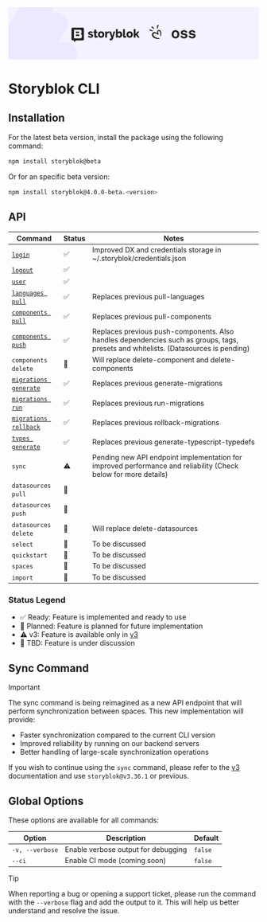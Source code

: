 ![Storyblok ImagoType](https://raw.githubusercontent.com/storyblok/.github/refs/heads/main/profile/public/github-banner.png)

# Storyblok CLI

## Installation

For the latest beta version, install the package using the following command:

```bash
npm install storyblok@beta
```

Or for an specific beta version:

```bash
npm install storyblok@4.0.0-beta.<version>
```

## API

| Command | Status | Notes |
|---------|--------|-------|
| [`login`](./commands/login/README.md) | ✅ | Improved DX and credentials storage in ~/.storyblok/credentials.json |
| [`logout`](./commands/logout/README.md) | ✅ | |
| [`user`](./commands/user/README.md) | ✅ | |
| [`languages pull`](./commands/languages/README.md) | ✅ | Replaces previous pull-languages |
| [`components pull`](./commands/components/pull/README.md) | ✅ | Replaces previous pull-components |
| [`components push`](./commands/components/push/README.md) | ✅ | Replaces previous push-components. Also handles dependencies such as groups, tags, presets and whitelists. (Datasources is pending) |
| `components delete` | 📝 | Will replace delete-component and delete-components |
| [`migrations generate`](./commands/migrations/generate/README.md) | ✅ | Replaces previous generate-migrations |
| [`migrations run`](./commands/migrations/run/README.md) | ✅ | Replaces previous run-migrations |
| [`migrations rollback`](./commands/migrations/rollback/README.md) | ✅ | Replaces previous rollback-migrations |
| [`types generate`](./commands/types/generate/README.md) | ✅ | Replaces previous generate-typescript-typedefs |
| `sync` | ⚠️ | Pending new API endpoint implementation for improved performance and reliability (Check below for more details) |
| `datasources pull` | 📝 | |
| `datasources push` | 📝 | |
| `datasources delete` | 📝 | Will replace delete-datasources |
| `select` | 💬 | To be discussed |
| `quickstart` | 💬 | To be discussed |
| `spaces` | 💬 | To be discussed |
| `import` | 💬 | To be discussed |

### Status Legend
- ✅ Ready: Feature is implemented and ready to use
- 📝 Planned: Feature is planned for future implementation
- ⚠️ v3: Feature is available only in [v3](https://github.com/storyblok/storyblok-cli/tree/v3)
- 💬 TBD: Feature is under discussion

## Sync Command

> [!IMPORTANT]
> The sync command is being reimagined as a new API endpoint that will perform synchronization between spaces. This new implementation will provide:
> - Faster synchronization compared to the current CLI version
> - Improved reliability by running on our backend servers
> - Better handling of large-scale synchronization operations

If you wish to continue using the `sync` command, please refer to the [v3](https://github.com/storyblok/storyblok-cli/tree/v3?tab=readme-ov-file#sync) documentation and use `storyblok@v3.36.1` or previous.

## Global Options

These options are available for all commands:

| Option | Description | Default |
|--------|-------------|---------|
| `-v, --verbose` | Enable verbose output for debugging | `false` |
| `--ci` | Enable CI mode (coming soon) | `false` |

> [!TIP]
> When reporting a bug or opening a support ticket, please run the command with the `--verbose` flag and add the output to it. This will help us better understand and resolve the issue.
